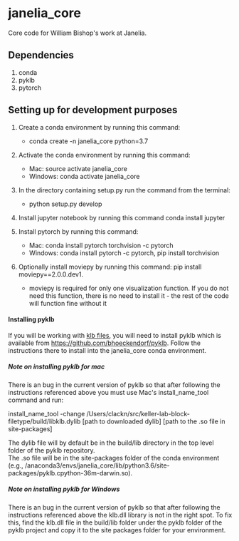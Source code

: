 # janelia_core
Core code for William Bishop's work at Janelia.

## Dependencies

1) conda
2) pyklb
3) pytorch

## Setting up for development purposes

1) Create a conda environment by running this command:  
    - conda create -n janelia_core python=3.7

2) Activate the conda environment by running this command:
    - Mac: source activate janelia_core
    - Windows: conda activate janelia_core
3) In the directory containing setup.py run the command from the terminal: 
	- python setup.py develop

4) Install jupyter notebook by running this command
	conda install jupyter

5) Install pytorch by running this command:
    - Mac: conda install pytorch torchvision -c pytorch
    - Windows: conda install pytorch -c pytorch, pip install torchvision
    
6) Optionally install moviepy by running this command:  pip install moviepy==2.0.0.dev1.
    - moviepy is required for only one visualization function.  If you do not need this function, there is 
    no need to install it - the rest of the code will function fine without it

#### Installing pyklb

If you will be working with [klb files](https://bitbucket.org/fernandoamat/keller-lab-block-filetype), 
you will need to install pyklb which is available from https://github.com/bhoeckendorf/pyklb. 
Follow the instructions there to install into the janelia_core conda environment. 

##### Note on installing pyklb for mac

There is an bug in the current version of pyklb so that after following the instructions referenced 
above you must use Mac's install_name_tool command and run:
 
   install_name_tool -change /Users/clackn/src/keller-lab-block-filetype/build/libklb.dylib [path to downloaded dylib] [path to the .so file in site-packages]

The dylib file will by default be in the build/lib directory in the top level folder of the pyklb repository.  
The .so file will be in the site-packages folder of the conda environment (e.g., /anaconda3/envs/janelia_core/lib/python3.6/site-packages/pyklb.cpython-36m-darwin.so). 

##### Note on installing pyklb for Windows

There is an bug in the current version of pyklb so that after following the instructions referenced 
above the klb.dll library is not in the right spot.  To fix this, find the klb.dll file in the build/lib folder 
under the pyklb folder of the pyklb project and copy it to the site packages folder for your environment.
 

